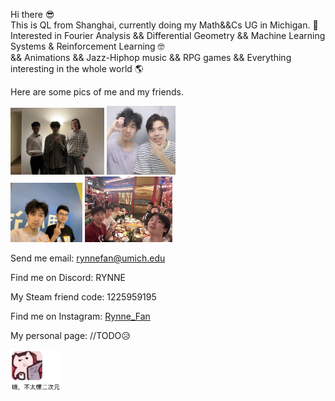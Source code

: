 Hi there 😎  
This is QL from Shanghai, currently doing my Math&&Cs UG in Michigan. 👀  
Interested in Fourier Analysis && Differential Geometry && Machine Learning Systems & Reinforcement Learning 🤓  
&& Animations && Jazz-Hiphop music && RPG games && Everything interesting in the whole world 🌎    

Here are some pics of me and my friends.   

<img src="./Assets/wizWLCY.jpg" width="300" style="zoom:50%;" /> <img src="./Assets/wizWYH.JPG" width="220" style="zoom:50%;" />  
<img src="./Assets/wizCX.jpg" width="230" style="zoom:50%;" /> <img src="./Assets/sisu.jpeg" width="280" style="zoom:50%;" />

Send me email: rynnefan@umich.edu 

Find me on Discord: RYNNE

My Steam friend code: 1225959195

Find me on Instagram: [Rynne_Fan](https://www.instagram.com/rynnefan/)

My personal page: //TODO😥

<img src="./Assets/IMG_1523.JPG" width="120" style="zoom:67%;" />
